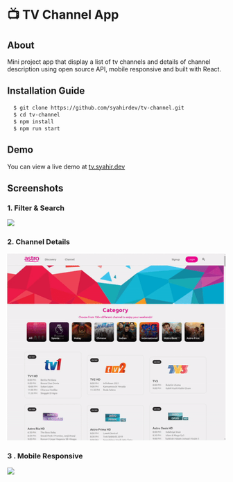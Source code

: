 # 📺 TV Channel App

## About

Mini project app that display a list of tv channels and details of channel description using open source API, mobile
responsive and built with React.

## Installation Guide

```
  $ git clone https://github.com/syahirdev/tv-channel.git
  $ cd tv-channel
  $ npm install
  $ npm run start
```

## Demo

You can view a live demo at [tv.syahir.dev](https://tv.syahir.dev/)

## Screenshots

### 1. Filter & Search

![](./src/assets/screenshots/filter-search.gif)

### 2. Channel Details

![](./src/assets/screenshots/channel-details.gif)

### 3 . Mobile Responsive

![](./src/assets/screenshots/mobile-responsive.gif)
